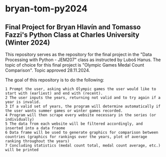 # bryan-tom-py2024
Final Project for Bryan Hlavín and Tomasso Fazzi's Python Class at Charles University (Winter 2024)
----------------------------------------------------------------------

This repository serves as the repository for the final project in the "Data Processing with Python - JEM207" class as instructed by Luboš Hanus. The topic of choice for this final project is "Olympic Games Medal Count Comparison".
Topic approved 28.11.2024.

The goal of this repository is to do the following: 

    1 Prompt the user, asking which Olympic games the user would like to start with (earliest) and end with (recent).
    2 The user inputs the years, returning not valid and to try again if a year is invalid.
    3 If a valid set of years, the program will determine automatically if the user wants summer games or winter games recorded.
    4 Program will then scrape every website necessary in the series (or individually) 
    5 The data from each website will be filtered accordingly, and inserted into a data fraome
    6 Data frame will be used to generate graphics for comparison between countries (graphics for rankings over the years, plot of average ranking throughout the years)
    7 Concluding statistics (medal count total, medal count average, etc.) will be printed 
    
